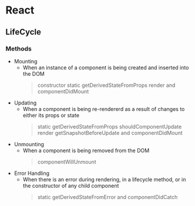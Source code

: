 # React

## LifeCycle

### Methods

-   Mounting
    -   When an instance of a component is being created and inserted into the DOM
        > constructor
        > static getDerivedStateFromProps
        > render and componentDidMount
-   Updating
    -   When a component is being re-rendererd as a result of changes to either its props or state
        > static getDerivedStateFromProps
        > shouldComponentUpdate
        > render
        > getSnapshotBeforeUpdate and componentDidMount
-   Unmounting
    -   When a component is being removed from the DOM
        > componentWillUnmount
-   Error Handling
    -   When there is an error during rendering, in a lifecycle method, or in the constructor of any child component
        > static getDerivedStateFromError and componentDidCatch
